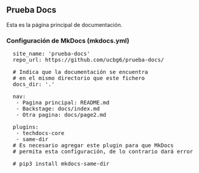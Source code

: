 
## Prueba Docs

Esta es la página principal de documentación.

### Configuración de MkDocs (mkdocs.yml)
<pre>
  site_name: 'prueba-docs'
  repo_url: https://github.com/ucbg6/prueba-docs/
  
  # Indica que la documentación se encuentra 
  # en el mismo directorio que este fichero
  docs_dir: '.'

  nav:
   - Pagina principal: README.md
   - Backstage: docs/index.md
   - Otra pagina: docs/page2.md

  plugins:
   - techdocs-core
   - same-dir
  # Es necesario agregar este plugin para que MkDocs
  # permita esta configuración, de lo contrario dará error

  # pip3 install mkdocs-same-dir
  
</pre>

